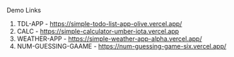 Demo Links
1. TDL-APP - https://simple-todo-list-app-olive.vercel.app/
2. CALC - https://simple-calculator-umber-iota.vercel.app
3. WEATHER-APP - https://simple-weather-app-alpha.vercel.app/
4. NUM-GUESSING-GAAME - https://num-guessing-game-six.vercel.app/
